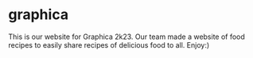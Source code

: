 # graphica
This is our website for  Graphica 2k23.
Our team made a website of food recipes to easily share recipes of delicious food to all.
Enjoy:)
